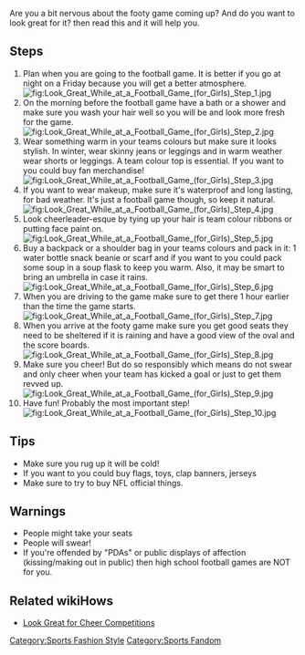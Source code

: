 Are you a bit nervous about the footy game coming up? And do you want to
look great for it? then read this and it will help you.

## Steps

1.  Plan when you are going to the football game. It is better if you go
    at night on a Friday because you will get a better
    atmosphere.![](Look_Great_While_at_a_Football_Game_(for_Girls)_Step_1.jpg "fig:Look_Great_While_at_a_Football_Game_(for_Girls)_Step_1.jpg")
2.  On the morning before the football game have a bath or a shower and
    make sure you wash your hair well so you will be and look more fresh
    for the
    game.![](Look_Great_While_at_a_Football_Game_(for_Girls)_Step_2.jpg "fig:Look_Great_While_at_a_Football_Game_(for_Girls)_Step_2.jpg")
3.  Wear something warm in your teams colours but make sure it looks
    stylish. In winter, wear skinny jeans or leggings and in warm
    weather wear shorts or leggings. A team colour top is essential. If
    you want to you could buy fan
    merchandise!![](Look_Great_While_at_a_Football_Game_(for_Girls)_Step_3.jpg "fig:Look_Great_While_at_a_Football_Game_(for_Girls)_Step_3.jpg")
4.  If you want to wear makeup, make sure it's waterproof and long
    lasting, for bad weather. It's just a football game though, so keep
    it
    natural.![](Look_Great_While_at_a_Football_Game_(for_Girls)_Step_4.jpg "fig:Look_Great_While_at_a_Football_Game_(for_Girls)_Step_4.jpg")
5.  Look cheerleader-esque by tying up your hair is team colour ribbons
    or putting face paint
    on.![](Look_Great_While_at_a_Football_Game_(for_Girls)_Step_5.jpg "fig:Look_Great_While_at_a_Football_Game_(for_Girls)_Step_5.jpg")
6.  Buy a backpack or a shoulder bag in your teams colours and pack in
    it: 1 water bottle snack beanie or scarf and if you want to you
    could pack some soup in a soup flask to keep you warm. Also, it may
    be smart to bring an umbrella in case it
    rains.![](Look_Great_While_at_a_Football_Game_(for_Girls)_Step_6.jpg "fig:Look_Great_While_at_a_Football_Game_(for_Girls)_Step_6.jpg")
7.  When you are driving to the game make sure to get there 1 hour
    earlier than the time the game
    starts.![](Look_Great_While_at_a_Football_Game_(for_Girls)_Step_7.jpg "fig:Look_Great_While_at_a_Football_Game_(for_Girls)_Step_7.jpg")
8.  When you arrive at the footy game make sure you get good seats they
    need to be sheltered if it is raining and have a good view of the
    oval and the score
    boards.![](Look_Great_While_at_a_Football_Game_(for_Girls)_Step_8.jpg "fig:Look_Great_While_at_a_Football_Game_(for_Girls)_Step_8.jpg")
9.  Make sure you cheer! But do so responsibly which means do not swear
    and only cheer when your team has kicked a goal or just to get them
    revved
    up.![](Look_Great_While_at_a_Football_Game_(for_Girls)_Step_9.jpg "fig:Look_Great_While_at_a_Football_Game_(for_Girls)_Step_9.jpg")
10. Have fun! Probably the most important
    step!![](Look_Great_While_at_a_Football_Game_(for_Girls)_Step_10.jpg "fig:Look_Great_While_at_a_Football_Game_(for_Girls)_Step_10.jpg")

## Tips

-   Make sure you rug up it will be cold!
-   If you want to you could buy flags, toys, clap banners, jerseys
-   Make sure to try to buy NFL official things.

## Warnings

-   People might take your seats
-   People will swear!
-   If you're offended by "PDAs" or public displays of affection
    (kissing/making out in public) then high school football games are
    NOT for you.

## Related wikiHows

-   [Look Great for Cheer
    Competitions](Look_Great_for_Cheer_Competitions "wikilink")

[Category:Sports Fashion
Style](Category:Sports_Fashion_Style "wikilink") [Category:Sports
Fandom](Category:Sports_Fandom "wikilink")